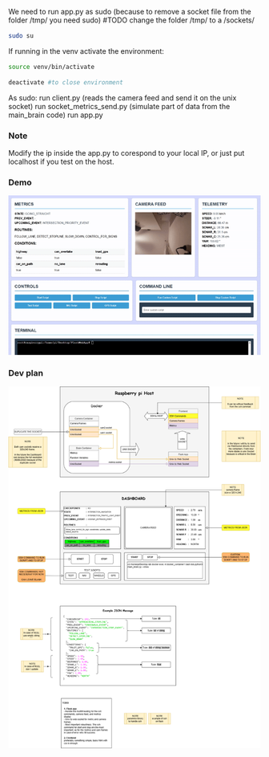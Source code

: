 We need to run app.py as sudo (because to remove a socket file from the folder /tmp/ you need sudo) #TODO change the folder /tmp/ to a /sockets/
```bash
sudo su
```

If running in the venv activate the environment:
```bash
source venv/bin/activate
```
```bash
deactivate #to close environment
```

As sudo:
run client.py (reads the camera feed and send it on the unix socket)
run socket_metrics_send.py (simulate part of data from the main_brain code)
run app.py 

### Note 
Modify the ip inside the app.py to corespond to your local IP, or just put localhost if you test on the host.

### Demo 
![Demo Animation](extras/demo.gif)

### Dev plan

![Dev Plan Diagram](extras/DashboardDevelopmentPlan.png)